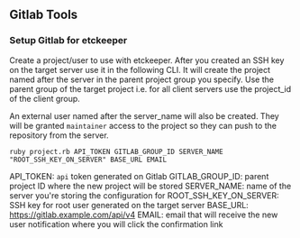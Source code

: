 ## Gitlab Tools

### Setup Gitlab for etckeeper
Create a project/user to use with etckeeper. After you created an SSH key on the target server use it in the following CLI. It will create the project named after the server in the parent project group you specify. Use the parent group of the target project i.e. for all client servers use the project_id of the client group.

An external user named after the server_name will also be created. They will be granted `maintainer` access to the project so they can push to the repository from the server.

```
ruby project.rb API_TOKEN GITLAB_GROUP_ID SERVER_NAME "ROOT_SSH_KEY_ON_SERVER" BASE_URL EMAIL
```


API_TOKEN: `api` token generated on Gitlab
GITLAB_GROUP_ID: parent project ID where the new project will be stored
SERVER_NAME: name of the server you're storing the configuration for
ROOT_SSH_KEY_ON_SERVER: SSH key for root user generated on the target server
BASE_URL: https://gitlab.example.com/api/v4
EMAIL: email that will receive the new user notification where you will click the confirmation link
